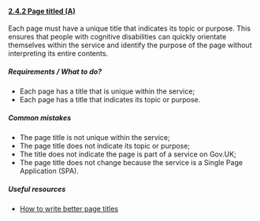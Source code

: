 #### [2.4.2 Page titled (A)](https://www.w3.org/TR/UNDERSTANDING-WCAG20/navigation-mechanisms-title.html)

Each page must have a unique title that indicates its topic or purpose. This ensures that people with cognitive disabilities can quickly orientate themselves within the service and identify the purpose of the page without interpreting its entire contents.

##### Requirements / What to do?

*   Each page has a title that is unique within the service;
*   Each page has a title that indicates its topic or purpose.

##### Common mistakes

*   The page title is not unique within the service;
*   The page title does not indicate its topic or purpose;
*   The title does not indicate the page is part of a service on Gov.UK;
*   The page title does not change because the service is a Single Page Application (SPA).

##### Useful resources

*   [How to write better page titles](https://www.nomensa.com/blog/2013/how-to-write-better-page-titles)
